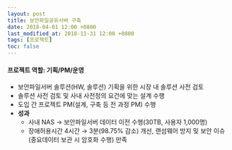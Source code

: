 ```yaml
---
layout: post
title: 보안파일공유서버 구축
date: 2018-04-01 12:00 +0800
last_modified_at: 2018-11-31 12:00 +0800
tags: [프로젝트]
toc: false
---
```


#### 프로젝트 역할: 기획/PM/운영

- 보안파일서버 솔루션(HW, 솔루션) 기획을 위한 시장 내 솔루션 사전 검토
- 솔루션 사전 검토 및 사내 사전정의 요건에 맞는 설계 수행
- 도입 간 프로젝트 PM(설계, 구축 등 전 과정 PM) 수행
- **성과**
    + 사내 NAS → 보안파일서버 데이터 이전 수행(30TB, 사용자 1,000명)
    + 장애허용시간 4시간 → 3분(98.75% 감소) 개선, 랜섬웨어 방지 및 보안 이슈<br>(중요데이터 보관 시 암호화 수행) 만족
